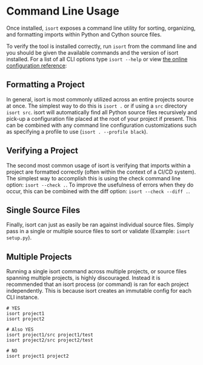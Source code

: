 # Command Line Usage

Once installed, `isort` exposes a command line utility for sorting, organizing, and formatting imports within Python and Cython source files.

To verify the tool is installed correctly, run `isort` from the command line and you should be given the available commands and the version of isort installed.
For a list of all CLI options type `isort --help` or view [the online configuration reference](https://pycqa.github.io/isort/docs/configuration/options):

<script id="asciicast-346599" src="https://asciinema.org/a/346599.js" async></script>

## Formatting a Project

In general, isort is most commonly utilized across an entire projects source at once. The simplest way to do this is `isort .` or if using a `src` directory `isort src`. isort will automatically find all Python source files recursively and pick-up a configuration file placed at the root of your project if present. This can be combined with any command line configuration customizations such as specifying a profile to use (`isort . --profile black`).

<script id="asciicast-346600" src="https://asciinema.org/a/346600.js" async></script>

## Verifying a Project

The second most common usage of isort is verifying that imports within a project are formatted correctly (often within the context of a CI/CD system). The simplest way to accomplish this is using the check command line option: `isort --check .`. To improve the usefulness of errors when they do occur, this can be combined with the diff option: `isort --check --diff .`.

<script id="asciicast-346601" src="https://asciinema.org/a/346601.js" async></script>

## Single Source Files

Finally, isort can just as easily be ran against individual source files. Simply pass in a single or multiple source files to sort or validate (Example: `isort setup.py`).

<script id="asciicast-346602" src="https://asciinema.org/a/346602.js" async></script>

## Multiple Projects

Running a single isort command across multiple projects, or source files spanning multiple projects, is highly discouraged. Instead it is recommended that an isort process (or command) is ran for each project independently. This is because isort creates an immutable config for each CLI instance.

```
# YES
isort project1
isort project2

# Also YES
isort project1/src project1/test
isort project2/src project2/test

# NO
isort project1 project2
```
